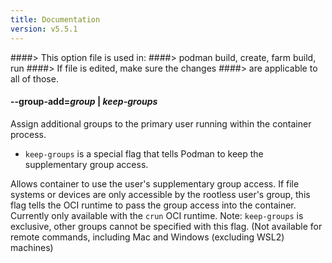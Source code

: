 ```yaml
---
title: Documentation
version: v5.5.1
---
```


####> This option file is used in:
####>   podman build, create, farm build, run
####> If file is edited, make sure the changes
####> are applicable to all of those.
#### **--group-add**=*group* | *keep-groups*

Assign additional groups to the primary user running within the container process.

- `keep-groups` is a special flag that tells Podman to keep the supplementary group access.

Allows container to use the user's supplementary group access. If file systems or
devices are only accessible by the rootless user's group, this flag tells the OCI
runtime to pass the group access into the container. Currently only available
with the `crun` OCI runtime. Note: `keep-groups` is exclusive, other groups cannot be specified
with this flag. (Not available for remote commands, including Mac and Windows (excluding WSL2) machines)
